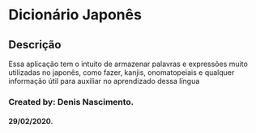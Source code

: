 # Dicionário Japonês

## Descrição

Essa aplicação tem o intuito de armazenar palavras e expressões muito utilizadas no japonês,
como fazer, kanjis, onomatopeiais e qualquer informação útil para auxiliar no aprendizado dessa
língua

### Created by: Denis Nascimento.

#### 29/02/2020.
